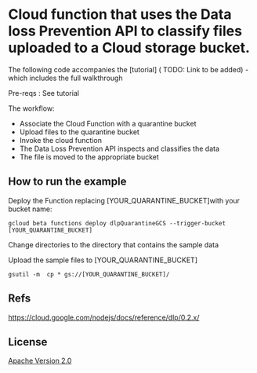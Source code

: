 # Cloud function that uses the Data loss Prevention API to classify files uploaded to a Cloud storage bucket. 



The following code accompanies the [tutorial] ( TODO: Link to be added)  - which includes the full walkthrough

Pre-reqs : See tutorial

The workflow: 
* Associate the Cloud Function with a quarantine bucket
* Upload files to the quarantine bucket
* Invoke the cloud function 
* The Data Loss Prevention API inspects and classifies the data
* The file is moved to the appropriate bucket
 
## How to run the example

Deploy the Function replacing [YOUR_QUARANTINE_BUCKET]with your bucket name:

`gcloud beta functions deploy dlpQuarantineGCS --trigger-bucket [YOUR_QUARANTINE_BUCKET]`

Change directories to the directory that contains the sample data

Upload the sample files to  [YOUR_QUARANTINE_BUCKET]

`gsutil -m  cp * gs://[YOUR_QUARANTINE_BUCKET]/ `


## Refs


https://cloud.google.com/nodejs/docs/reference/dlp/0.2.x/


## License

[Apache Version 2.0](http://www.apache.org/licenses/LICENSE-2.0)
